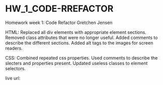 # HW_1_CODE-RREFACTOR
Homework week 1: Code Refactor
Gretchen Jensen

HTML:
Replaced all div elements with appropriate element sections. Removed class attributes that were no longer useful. Added comments to describe the different sections. Added alt tags to the images for screen readers.

CSS:
Combined repeated css properties. Used comments to describe the slecters and properties present. Updated useless classes to element selectors.

live url:

